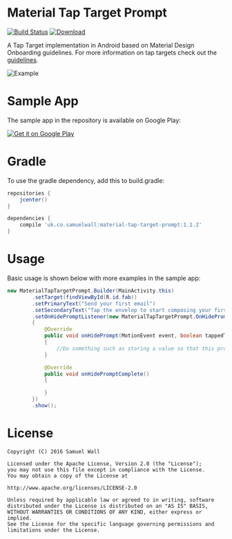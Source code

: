 # Material Tap Target Prompt
[![Build Status](https://travis-ci.org/sjwall/MaterialTapTargetPrompt.svg?branch=master)](https://travis-ci.org/sjwall/MaterialTapTargetPrompt)
[![Download](https://api.bintray.com/packages/sjwall/maven/material-tap-target-prompt/images/download.svg)](https://bintray.com/sjwall/maven/material-tap-target-prompt/_latestVersion)

A Tap Target implementation in Android based on Material Design Onboarding guidelines. For more information on tap targets check out the [guidelines][1].

![Example](http://i.imgur.com/Ei7iAcn.png?1)

# Sample App
The sample app in the repository is available on Google Play:

<a href='https://play.google.com/store/apps/details?id=uk.co.samuelwall.materialtaptargetprompt.sample&utm_source=global_co&utm_medium=prtnr&utm_content=Mar2515&utm_campaign=PartBadge&pcampaignid=MKT-Other-global-all-co-prtnr-py-PartBadge-Mar2515-1'><img alt='Get it on Google Play' style='max-width:250px' src='https://play.google.com/intl/en_us/badges/images/generic/en_badge_web_generic.png'/></a>

# Gradle
To use the gradle dependency, add this to build.gradle:
```groovy
repositories {
    jcenter()
}

dependencies {
    compile 'uk.co.samuelwall:material-tap-target-prompt:1.1.2'
}
```

# Usage
Basic usage is shown below with more examples in the sample app:

```java
new MaterialTapTargetPrompt.Builder(MainActivity.this)
        .setTarget(findViewById(R.id.fab))
        .setPrimaryText("Send your first email")
        .setSecondaryText("Tap the envelop to start composing your first email")
        .setOnHidePromptListener(new MaterialTapTargetPrompt.OnHidePromptListener()
        {
            @Override
            public void onHidePrompt(MotionEvent event, boolean tappedTarget)
            {
                //Do something such as storing a value so that this prompt is never shown again
            }

            @Override
            public void onHidePromptComplete()
            {

            }
        })
        .show();
```

# License
    Copyright (C) 2016 Samuel Wall

    Licensed under the Apache License, Version 2.0 (the "License");
    you may not use this file except in compliance with the License.
    You may obtain a copy of the License at

    http://www.apache.org/licenses/LICENSE-2.0

    Unless required by applicable law or agreed to in writing, software
    distributed under the License is distributed on an "AS IS" BASIS,
    WITHOUT WARRANTIES OR CONDITIONS OF ANY KIND, either express or implied.
    See the License for the specific language governing permissions and
    limitations under the License.




[1]: https://www.google.com/design/spec/growth-communications/feature-discovery.html#feature-discovery-design
